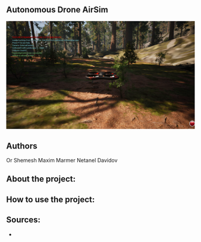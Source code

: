 ## Autonomous Drone AirSim
![image](https://github.com/OrShemesh1992/Autonomous_Drone_AirSim/blob/master/image/first.png)



## Authors

Or Shemesh Maxim Marmer Netanel Davidov






## About the project:




## How to use the project:







## Sources:

* 
